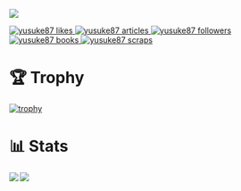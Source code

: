 ![](https://komarev.com/ghpvc/?username=Naaatan)

  <!-- Like のバッジ -->
  <a href="https://zenn.dev/yusuke87">
    <img src="https://zenn.badge.nikaera.com/s/yusuke87/likes?style=plastic" alt="yusuke87 likes" />
  </a>

  <!-- Articles のバッジ -->
  <a href="https://zenn.dev/yusuke87/articles">
    <img src="https://zenn.badge.nikaera.com/s/yusuke87/articles?style=plastic" alt="yusuke87 articles" />
  </a>

  <!-- Followers のバッジ -->
  <a href="https://zenn.dev/yusuke87/followers">
    <img src="https://zenn.badge.nikaera.com/s/yusuke87/followers?style=plastic" alt="yusuke87 followers" />
  </a>

  <!-- Books のバッジ -->
  <a href="https://zenn.dev/yusuke87/books">
    <img src="https://zenn.badge.nikaera.com/s/yusuke87/books?style=plastic" alt="yusuke87 books" />
  </a>

  <!-- Scraps のバッジ -->
  <a href="https://zenn.dev/yusuke87/scraps">
    <img src="https://zenn.badge.nikaera.com/s/yusuke87/scraps?style=plastic" alt="yusuke87 scraps" />
  </a>

# 🏆 Trophy
[![trophy](https://github-profile-trophy.vercel.app/?username=Naaatan&theme=tokyonight&no-frame=true)](https://github.com/ryo-ma/github-profile-trophy)


# 📊 Stats
<a href="https://github.com/anuraghazra/github-readme-stats">
  <img align="left" src="https://github-readme-stats.vercel.app/api?username=Naaatan&show_icons=true&theme=tokyonight&hide_border=true" />
</a>
<a href="https://github.com/anuraghazra/convoychat">
  <img align="left" src="https://github-readme-stats.vercel.app/api/top-langs/?username=Naaatan&layout=compact&theme=tokyonight&hide_border=true" />
</a>

